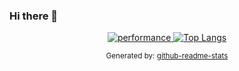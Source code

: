 ### Hi there 👋

<!--
**hamusthekiller/hamusthekiller** is a ✨ _special_ ✨ repository because its `README.md` (this file) appears on your GitHub profile.

Here are some ideas to get you started:

- 🔭 I’m currently working on ...
- 🌱 I’m currently learning ...
- 👯 I’m looking to collaborate on ...
- 🤔 I’m looking for help with ...
- 💬 Ask me about ...
- 📫 How to reach me: ...
- 😄 Pronouns: ...
- ⚡ Fun fact: ...
-->


<center>
  <a href="https://www.linkedin.com/in/mohamed-elsayed-23ab21125/">
    <img src="https://github-readme-stats.vercel.app/api?username=hamusthekiller&theme=vue&show_icons=true" alt="performance" />
  </a>

  <a href="https://www.linkedin.com/in/mohamed-elsayed-23ab21125/">
    <img src="https://github-readme-stats.vercel.app/api/top-langs/?username=hamusthekiller&theme=vue&layout=compact" alt="Top Langs" />
  </a>
  
  <small>Generated by: <a href="https://github.com/anuraghazra/github-readme-stats" traget="blank">github-readme-stats</a></small>
</cetner>
